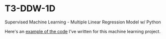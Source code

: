 # T3-DDW-1D
Supervised Machine Learning - Multiple Linear Regression Model w/ Python 

Here's an [example of the code](SC04_DDW_2D_Group_1.md) I've written for this machine learning project.
